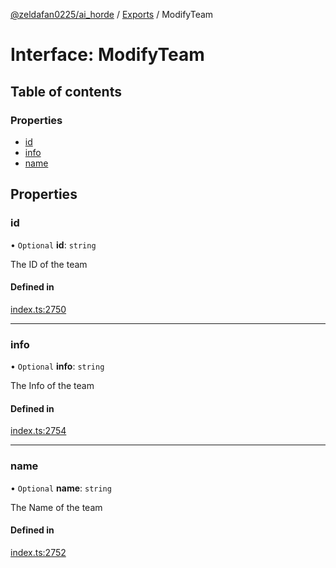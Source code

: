 [@zeldafan0225/ai_horde](../README.md) / [Exports](../modules.md) / ModifyTeam

# Interface: ModifyTeam

## Table of contents

### Properties

- [id](ModifyTeam.md#id)
- [info](ModifyTeam.md#info)
- [name](ModifyTeam.md#name)

## Properties

### id

• `Optional` **id**: `string`

The ID of the team

#### Defined in

[index.ts:2750](https://github.com/ZeldaFan0225/ai_horde/blob/3212b20/index.ts#L2750)

___

### info

• `Optional` **info**: `string`

The Info of the team

#### Defined in

[index.ts:2754](https://github.com/ZeldaFan0225/ai_horde/blob/3212b20/index.ts#L2754)

___

### name

• `Optional` **name**: `string`

The Name of the team

#### Defined in

[index.ts:2752](https://github.com/ZeldaFan0225/ai_horde/blob/3212b20/index.ts#L2752)
